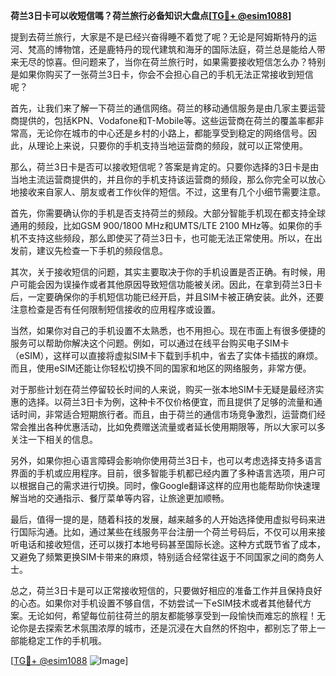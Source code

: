 **荷兰3日卡可以收短信嗎？荷兰旅行必备知识大盘点[[TG💪+ @esim1088](https://t.me/s/esim1088)]**

提到去荷兰旅行，大家是不是已经兴奋得睡不着觉了呢？无论是阿姆斯特丹的运河、梵高的博物馆，还是鹿特丹的现代建筑和海牙的国际法庭，荷兰总是能给人带来无尽的惊喜。但问题来了，当你在荷兰旅行时，如果需要接收短信怎么办？特别是如果你购买了一张荷兰3日卡，你会不会担心自己的手机无法正常接收到短信呢？

首先，让我们来了解一下荷兰的通信网络。荷兰的移动通信服务是由几家主要运营商提供的，包括KPN、Vodafone和T-Mobile等。这些运营商在荷兰的覆盖率都非常高，无论你在城市的中心还是乡村的小路上，都能享受到稳定的网络信号。因此，从理论上来说，只要你的手机支持当地运营商的频段，就可以正常使用。

那么，荷兰3日卡是否可以接收短信呢？答案是肯定的。只要你选择的3日卡是由当地主流运营商提供的，并且你的手机支持该运营商的频段，那么你完全可以放心地接收来自家人、朋友或者工作伙伴的短信。不过，这里有几个小细节需要注意。

首先，你需要确认你的手机是否支持荷兰的频段。大部分智能手机现在都支持全球通用的频段，比如GSM 900/1800 MHz和UMTS/LTE 2100 MHz等。如果你的手机不支持这些频段，那么即使买了荷兰3日卡，也可能无法正常使用。所以，在出发前，建议先检查一下手机的频段信息。

其次，关于接收短信的问题，其实主要取决于你的手机设置是否正确。有时候，用户可能会因为误操作或者其他原因导致短信功能被关闭。因此，在拿到荷兰3日卡后，一定要确保你的手机短信功能已经开启，并且SIM卡被正确安装。此外，还要注意检查是否有任何限制短信接收的应用程序或设置。

当然，如果你对自己的手机设置不太熟悉，也不用担心。现在市面上有很多便捷的服务可以帮助你解决这个问题。例如，可以通过在线平台购买电子SIM卡（eSIM），这样可以直接将虚拟SIM卡下载到手机中，省去了实体卡插拔的麻烦。而且，使用eSIM还能让你轻松切换不同的国家和地区的网络服务，非常方便。

对于那些计划在荷兰停留较长时间的人来说，购买一张本地SIM卡无疑是最经济实惠的选择。以荷兰3日卡为例，这种卡不仅价格便宜，而且提供了足够的流量和通话时间，非常适合短期旅行者。而且，由于荷兰的通信市场竞争激烈，运营商们经常会推出各种优惠活动，比如免费赠送流量或者延长使用期限等，所以大家可以多关注一下相关的信息。

另外，如果你担心语言障碍会影响你使用荷兰3日卡，也可以考虑选择支持多语言界面的手机或应用程序。目前，很多智能手机都已经内置了多种语言选项，用户可以根据自己的需求进行切换。同时，像Google翻译这样的应用也能帮助你快速理解当地的交通指示、餐厅菜单等内容，让旅途更加顺畅。

最后，值得一提的是，随着科技的发展，越来越多的人开始选择使用虚拟号码来进行国际沟通。比如，通过某些在线服务平台注册一个荷兰号码后，不仅可以用来接听电话和接收短信，还可以拨打本地号码甚至国际长途。这种方式既节省了成本，又避免了频繁更换SIM卡带来的麻烦，特别适合经常往返于不同国家之间的商务人士。

总之，荷兰3日卡是可以正常接收短信的，只要做好相应的准备工作并且保持良好的心态。如果你对手机设置不够自信，不妨尝试一下eSIM技术或者其他替代方案。无论如何，希望每位前往荷兰的朋友都能够享受到一段愉快而难忘的旅程！无论你是去探索艺术氛围浓厚的城市，还是沉浸在大自然的怀抱中，都别忘了带上一部能稳定工作的手机哦。

[[TG💪+ @esim1088](https://t.me/s/esim1088) ![Image](https://i.postimg.cc/4NQfJmqS/Snipaste-2025-05-13-00-14-12.png)]